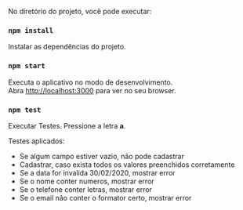 No diretório do projeto, você pode executar:

### `npm install`
Instalar as dependências do projeto.

### `npm start`

Executa o aplicativo no modo de desenvolvimento.\
Abra [http://localhost:3000](http://localhost:3000) para ver no seu browser.

### `npm test`

Executar Testes. Pressione a letra **a**.

Testes aplicados:
- Se algum campo estiver vazio, não pode cadastrar
- Cadastrar, caso exista todos os valores preenchidos corretamente
- Se a data for invalida 30/02/2020, mostrar error
- Se o nome conter numeros, mostrar error
- Se o telefone conter letras, mostrar error
- Se o email não conter o formator certo, mostrar error
